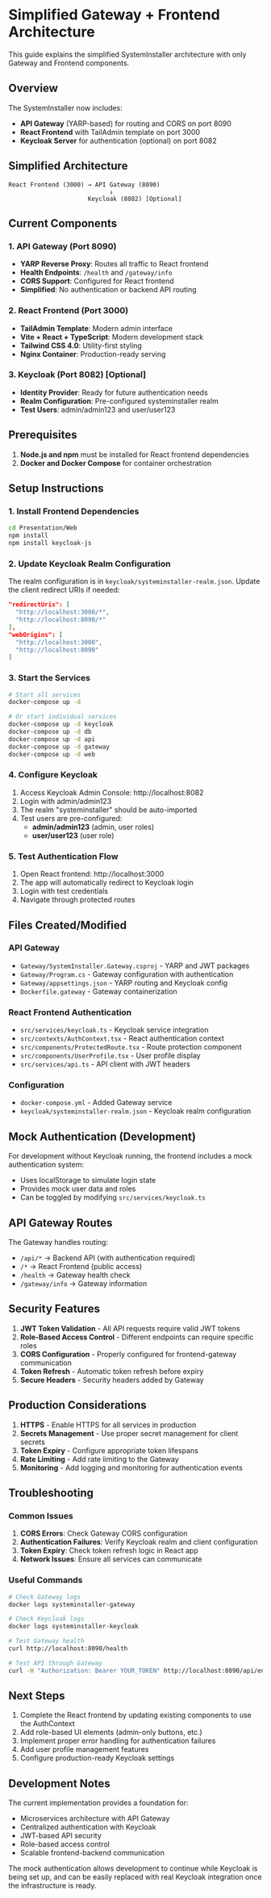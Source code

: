 # Simplified Gateway + Frontend Architecture

This guide explains the simplified SystemInstaller architecture with only Gateway and Frontend components.

## Overview

The SystemInstaller now includes:
- **API Gateway** (YARP-based) for routing and CORS on port 8090
- **React Frontend** with TailAdmin template on port 3000
- **Keycloak Server** for authentication (optional) on port 8082

## Simplified Architecture

```
React Frontend (3000) → API Gateway (8090)
                            ↓
                      Keycloak (8082) [Optional]
```

## Current Components

### 1. API Gateway (Port 8090)
- **YARP Reverse Proxy**: Routes all traffic to React frontend
- **Health Endpoints**: `/health` and `/gateway/info`
- **CORS Support**: Configured for React frontend
- **Simplified**: No authentication or backend API routing

### 2. React Frontend (Port 3000)
- **TailAdmin Template**: Modern admin interface
- **Vite + React + TypeScript**: Modern development stack
- **Tailwind CSS 4.0**: Utility-first styling
- **Nginx Container**: Production-ready serving

### 3. Keycloak (Port 8082) [Optional]
- **Identity Provider**: Ready for future authentication needs
- **Realm Configuration**: Pre-configured systeminstaller realm
- **Test Users**: admin/admin123 and user/user123

## Prerequisites

1. **Node.js and npm** must be installed for React frontend dependencies
2. **Docker and Docker Compose** for container orchestration

## Setup Instructions

### 1. Install Frontend Dependencies

```bash
cd Presentation/Web
npm install
npm install keycloak-js
```

### 2. Update Keycloak Realm Configuration

The realm configuration is in `keycloak/systeminstaller-realm.json`. Update the client redirect URIs if needed:

```json
"redirectUris": [
  "http://localhost:3000/*",
  "http://localhost:8090/*"
],
"webOrigins": [
  "http://localhost:3000",
  "http://localhost:8090"
]
```

### 3. Start the Services

```bash
# Start all services
docker-compose up -d

# Or start individual services
docker-compose up -d keycloak
docker-compose up -d db
docker-compose up -d api
docker-compose up -d gateway
docker-compose up -d web
```

### 4. Configure Keycloak

1. Access Keycloak Admin Console: http://localhost:8082
2. Login with admin/admin123
3. The realm "systeminstaller" should be auto-imported
4. Test users are pre-configured:
   - **admin/admin123** (admin, user roles)
   - **user/user123** (user role)

### 5. Test Authentication Flow

1. Open React frontend: http://localhost:3000
2. The app will automatically redirect to Keycloak login
3. Login with test credentials
4. Navigate through protected routes

## Files Created/Modified

### API Gateway
- `Gateway/SystemInstaller.Gateway.csproj` - YARP and JWT packages
- `Gateway/Program.cs` - Gateway configuration with authentication
- `Gateway/appsettings.json` - YARP routing and Keycloak config
- `Dockerfile.gateway` - Gateway containerization

### React Frontend Authentication
- `src/services/keycloak.ts` - Keycloak service integration
- `src/contexts/AuthContext.tsx` - React authentication context
- `src/components/ProtectedRoute.tsx` - Route protection component
- `src/components/UserProfile.tsx` - User profile display
- `src/services/api.ts` - API client with JWT headers

### Configuration
- `docker-compose.yml` - Added Gateway service
- `keycloak/systeminstaller-realm.json` - Keycloak realm configuration

## Mock Authentication (Development)

For development without Keycloak running, the frontend includes a mock authentication system:
- Uses localStorage to simulate login state
- Provides mock user data and roles
- Can be toggled by modifying `src/services/keycloak.ts`

## API Gateway Routes

The Gateway handles routing:
- `/api/*` → Backend API (with authentication required)
- `/*` → React Frontend (public access)
- `/health` → Gateway health check
- `/gateway/info` → Gateway information

## Security Features

1. **JWT Token Validation** - All API requests require valid JWT tokens
2. **Role-Based Access Control** - Different endpoints can require specific roles
3. **CORS Configuration** - Properly configured for frontend-gateway communication
4. **Token Refresh** - Automatic token refresh before expiry
5. **Secure Headers** - Security headers added by Gateway

## Production Considerations

1. **HTTPS** - Enable HTTPS for all services in production
2. **Secrets Management** - Use proper secret management for client secrets
3. **Token Expiry** - Configure appropriate token lifespans
4. **Rate Limiting** - Add rate limiting to the Gateway
5. **Monitoring** - Add logging and monitoring for authentication events

## Troubleshooting

### Common Issues

1. **CORS Errors**: Check Gateway CORS configuration
2. **Authentication Failures**: Verify Keycloak realm and client configuration
3. **Token Expiry**: Check token refresh logic in React app
4. **Network Issues**: Ensure all services can communicate

### Useful Commands

```bash
# Check Gateway logs
docker logs systeminstaller-gateway

# Check Keycloak logs
docker logs systeminstaller-keycloak

# Test Gateway health
curl http://localhost:8090/health

# Test API through Gateway
curl -H "Authorization: Bearer YOUR_TOKEN" http://localhost:8090/api/environments
```

## Next Steps

1. Complete the React frontend by updating existing components to use the AuthContext
2. Add role-based UI elements (admin-only buttons, etc.)
3. Implement proper error handling for authentication failures
4. Add user profile management features
5. Configure production-ready Keycloak settings

## Development Notes

The current implementation provides a foundation for:
- Microservices architecture with API Gateway
- Centralized authentication with Keycloak
- JWT-based API security
- Role-based access control
- Scalable frontend-backend communication

The mock authentication allows development to continue while Keycloak is being set up, and can be easily replaced with real Keycloak integration once the infrastructure is ready.
